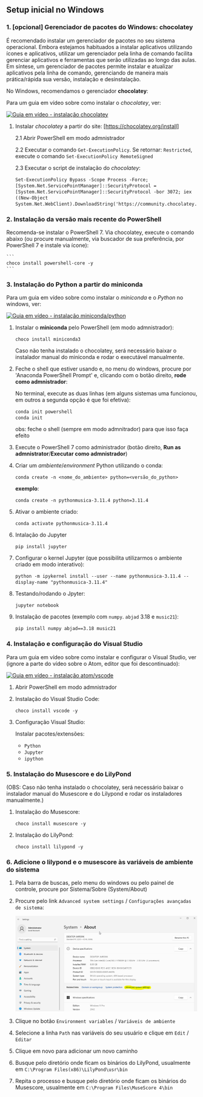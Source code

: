 ## Setup inicial no Windows

### 1. [opcional] Gerenciador de pacotes do Windows: **chocolatey**

É recomendado instalar um gerenciador de pacotes no seu sistema operacional. Embora estejamos habituados a instalar aplicativos utilizando ícones e aplicativos, utilizar um gerenciador pela linha de comando facilita gerenciar aplicativos e ferramentas que serão utilizadas ao longo das aulas. Em síntese, um gerenciador de pacotes permite instalar e atualizar aplicativos pela linha de comando, gerenciando de maneira mais prática/rápida sua versão, instalação e desinstalação.

No Windows, recomendamos o gerenciador **chocolatey**:

Para um guia em vídeo sobre como instalar o *chocolatey*, ver:

[![Guia em vídeo - instalação chocolatey](https://img.youtube.com/vi/eHoh_ptUkmw/0.jpg)](https://www.youtube.com/watch?v=eHoh_ptUkmw)

1. Instalar *chocolatey* a partir do site: [https://chocolatey.org/install]

    2.1 Abrir PowerShell em modo admnistrador

    2.2 Executar o comando `Get-ExecutionPolicy`. Se retornar: `Restricted`, execute o comando `Set-ExecutionPolicy RemoteSigned `

    2.3 Executar o script de instalação do *chocolatey*:

    ```
    Set-ExecutionPolicy Bypass -Scope Process -Force; [System.Net.ServicePointManager]::SecurityProtocol = [System.Net.ServicePointManager]::SecurityProtocol -bor 3072; iex ((New-Object System.Net.WebClient).DownloadString('https://community.chocolatey.org/install.ps1'))
    ```

### 2. Instalação da versão mais recente do PowerShell

Recomenda-se instalar o PowerShell 7. Via chocolatey, execute o comando abaixo (ou procure manualmente, via buscador de sua preferência, por PowerShell 7 e instale via ícone):

    ```
    choco install powershell-core -y
    ```

### 3. Instalação do Python a partir do miniconda

Para um guia em vídeo sobre como instalar o *miniconda* e o *Python* no windows, ver:

[![Guia em vídeo - instalação miniconda/python](https://img.youtube.com/vi/qt9UGKVSXnY/0.jpg)](https://www.youtube.com/watch?v=qt9UGKVSXnY)

1. Instalar o **miniconda** pelo PowerShell (em modo admnistrador):

    ```
    choco install miniconda3
    ```

    Caso não tenha instalado o chocolatey, será necessário baixar o instalador manual do miniconda e rodar o executável manualmente.

2. Feche o shell que estiver usando e, no menu do windows, procure por 'Anaconda PowerShell Prompt' e, clicando com o botão direito, **rode como admnistrador**:
   
   No terminal, execute as duas linhas (em alguns sistemas uma funcionou, em outros a segunda opção é que foi efetiva):

    ```
    conda init powershell
    conda init
    ```

    obs: feche o shell (sempre em modo admnitrador) para que isso faça efeito

3. Execute o PowerShell 7 como administrador (botão direito, **Run as admnistrator**/**Executar como admnistrador**)

4. Criar um *ambiente*/*environment* Python utilizando o conda:

    ```
    conda create -n <nome_do_ambiente> python=<versão_do_python>
    ```

    **exemplo**:

    ```
    conda create -n pythonmusica-3.11.4 python=3.11.4
    ```

4. Ativar o ambiente criado:

    ```
    conda activate pythonmusica-3.11.4
    ```

5. Intalação do Jupyter

    ```
    pip install jupyter
    ```

6. Configurar o kernel Jupyter (que possibilita utilizarmos o ambiente criado em modo interativo):

    ```
    python -m ipykernel install --user --name pythonmusica-3.11.4 --display-name "pythonmusica-3.11.4"
    ```

7. Testando/rodando o Jpyter:

    ```
    jupyter notebook
    ```

8. Instalação de pacotes (exemplo com `numpy`. `abjad` 3.18 e `music21`):

    ```
    pip install numpy abjad==3.18 music21
    ```

### 4. Instalação e configuração do Visual Studio

Para um guia em vídeo sobre como instalar e configurar o Visual Studio, ver (ignore a parte do vídeo sobre o Atom, editor que foi descontinuado):

[![Guia em vídeo - instalação atom/vscode](https://img.youtube.com/vi/YxqoFTBYQLE/0.jpg)](https://www.youtube.com/watch?v=YxqoFTBYQLE)

1. Abrir PowerShell em modo admnistrador

2. Instalação do Visual Studio Code:

    ```
    choco install vscode -y
    ```

3. Configuração Visual Studio:

      Instalar pacotes/extensões:
      - `Python`
      - `Jupyter`
      - `ipython`

### 5. Instalação do Musescore e do LilyPond

(OBS: Caso não tenha instalado o chocolatey, será necessário baixar o instalador manual do Musescore e do Lilypond e rodar os instaladores manualmente.)

1. Instalação do Musescore:
    
    ```
    choco install musescore -y
    ```

2. Instalação do LilyPond:

    ```
    choco install lilypond -y
    ```


### 6. Adicione o lilypond e o musescore às variáveis de ambiente do sistema

1. Pela barra de buscas, pelo menu do windows ou pelo painel de controle, procure por Sistema/Sobre (System/About)

2. Procure pelo link `Advanced system settings` / `Configurações avançadas de sistema`:
   
   ![Alt text](environment_vairables_system_about.png)

3. Clique no botão `Environment variables` / `Variáveis de ambiente`
   
4. Selecione a linha `Path` nas variáveis do seu usuário e clique em `Edit` / `Editar`

5. Clique em novo para adicionar um novo caminho

6. Busque pelo diretório onde ficam os binários do LilyPond, usualmente em `C:\Program Files(x86)\LilyPond\usr\bin`

7. Repita o processo e busque pelo diretório onde ficam os binários do Musescore, usualmente em `C:\Program Files\MuseScore 4\bin`